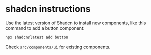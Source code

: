 # shadcn instructions

Use the latest version of Shadcn to install new components, like this command to add a button component:

```bash
npx shadcn@latest add button
```

Check `src/components/ui` for existing components.